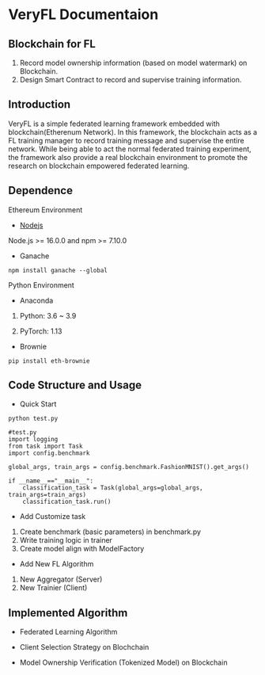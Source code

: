 # VeryFL Documentaion
## Blockchain for FL
1. Record model ownership information (based on model watermark) on Blockchain.
2. Design Smart Contract to record and supervise training information.

## Introduction
VeryFL is a simple federated learning framework embedded with blockchain(Etherenum Network). In this framework, the blockchain acts as a FL training manager to record training message and supervise the entire network. While being able to act the normal federated training experiment, the framework also provide a real blockchain environment to promote the research on blockchain empowered federated learning.

## Dependence

Ethereum Environment 
- [Nodejs](https://nodejs.org/en)

Node.js >= 16.0.0 and npm >= 7.10.0
- Ganache
```
npm install ganache --global
```
Python Environment
- Anaconda 

1. Python: 3.6 ~ 3.9

2. PyTorch: 1.13
- Brownie
```
pip install eth-brownie
```

## Code Structure and Usage

- Quick Start
```
python test.py
```

```
#test.py
import logging
from task import Task
import config.benchmark

global_args, train_args = config.benchmark.FashionMNIST().get_args()

if __name__=="__main__":
    classification_task = Task(global_args=global_args, train_args=train_args)
    classification_task.run()
```


- Add Customize task
1. Create benchmark (basic parameters) in benchmark.py
2. Write training logic in trainer
3. Create model align with ModelFactory

- Add New FL Algorithm
1. New Aggregator (Server)
2. New Trainier   (Client)


## Implemented Algorithm
- Federated Learning Algorithm

- Client Selection Strategy on Blochchain

- Model Ownership Verification (Tokenized Model) on Blockchain